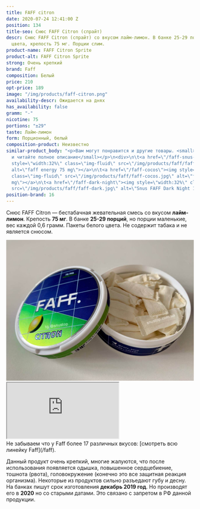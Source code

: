 ```yaml
---
title: FAFF citron
date: 2020-07-24 12:41:00 Z
position: 134
title-seo: Снюс FAFF Citron (спрайт)
descr: Снюс FAFF Citron (спрайт) со вкусом лайм-лимон. В банке 25-29 порций белого
  цвета, крепость 75 мг. Порции слим.
product-name: FAFF Citron Sprite
product-alt: FAFF Citron Sprite
strong: Очень крепкий
brand: Faff
composition: Белый
price: 210
opt-price: 189
image: "/img/products/faff-citron.png"
availability-descr: Ожидается на днях
has_availability: false
gramm: "-"
nicotine: 75
portions: "±29"
taste: Лайм-лимон
form: Порционный, белый
composition-product: Неизвестно
similar-product_body: "<p>Вам могут понравится и другие товары. <small>Жмите на картинки
  и читайте полное описание</small></p>\n<div>\n\t<a href=\"/faff-snus-energy\"><img
  style=\"width:32%\" class=\"img-fluid\" src=\"/img/products/faff/faff-redbull.jpg\"
  alt=\"faff energy 75 mg\"></a>\n\t<a href=\"/faff-cocos\"><img style=\"width:32%\"
  class=\"img-fluid\" src=\"/img/products/faff/faff-cocos.jpg\" alt=\"faff cocos 100
  mg\"></a>\n\t<a href=\"/faff-dark-night\"><img style=\"width:32%\" class=\"img-fluid\"
  src=\"/img/products/faff/faff-dark.jpg\" alt=\"Snus FAFF Dark Night 100 mg\"></a>\n</div>"
position-brand: 16
---
```


Снюс FAFF Citron — бестабачная жевательная смесь со вкусом <b>лайм-лимон</b>. Крепость <b>75 мг</b>. В банке <b>25-29 порций</b>, но порции маленькие, вес каждой 0,6 грамм. Пакеты белого цвета. Не содержит табака и не является снюсом.
<div class="mb-3">
<img class="img-fluid" src="/img/products/faff/open/citron.jpg" alt="Снюс faff citron 75 mg">
</div>
<div class="embed-responsive embed-responsive-16by9 mb-3">
  <iframe class="embed-responsive-item" src="https://www.youtube.com/embed/NTXkb_qVFpU" allowfullscreen></iframe>
</div>
Не забываем что у Faff более 17 различных вкусов: [смотреть всю линейку Faff](/faff).

Данный продукт очень крепкий, многие жалуются, что после использования появляется одышка, повышенное сердцебиение, тошнота (рвота), головокружение (конечно это все защитная реакция организма). Некоторые из продуктов сильно разъедают губу и десну.
На банках пишут срок изготовления **декабрь 2019 год**. Но производят его в **2020** но со старыми датами. Это связано с запретом в РФ данной продукции.